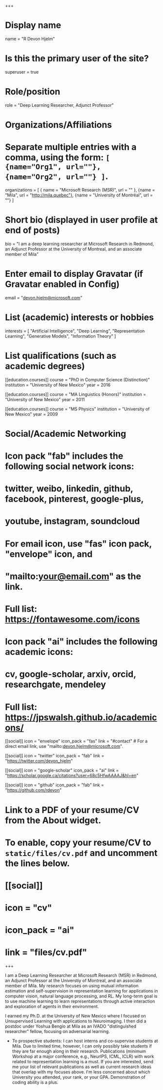 +++
# Display name
name = "R Devon Hjelm"

# Is this the primary user of the site?
superuser = true

# Role/position
role = "Deep Learning Researcher, Adjunct Professor"

# Organizations/Affiliations
#   Separate multiple entries with a comma, using the form: `[ {name="Org1", url=""}, {name="Org2", url=""} ]`.
organizations = [ { name = "Microsoft Research (MSR)", url = "" }, {name = "Mila", url = "http://mila.quebec"}, {name = "University of Montréal", url = ""} ]

# Short bio (displayed in user profile at end of posts)
bio = "I am a deep learning researcher at Microsoft Research in Redmond, an Adjunct Professor at the University of Montreal, and an associate member of Mila"

# Enter email to display Gravatar (if Gravatar enabled in Config)
email = "devon.hjelm@microsoft.com"

# List (academic) interests or hobbies
interests = [
  "Artificial Intelligence",
  "Deep Learning",
  "Representation Learning",
  "Generative Models",
  "Information Theory"
]

# List qualifications (such as academic degrees)
[[education.courses]]
  course = "PhD in Computer Science (Distinction)"
  institution = "University of New Mexico"
  year = 2016
  
[[education.courses]]
  course = "MA Linguistics (Honors)"
  institution = "University of New Mexico"
  year = 2011
  
[[education.courses]]
  course = "MS Physics"
  institution = "University of New Mexico"
  year = 2009

# Social/Academic Networking
#
# Icon pack "fab" includes the following social network icons:
#
#   twitter, weibo, linkedin, github, facebook, pinterest, google-plus,
#   youtube, instagram, soundcloud
#
#   For email icon, use "fas" icon pack, "envelope" icon, and
#   "mailto:your@email.com" as the link.
#
#   Full list: https://fontawesome.com/icons
#
# Icon pack "ai" includes the following academic icons:
#
#   cv, google-scholar, arxiv, orcid, researchgate, mendeley
#
#   Full list: https://jpswalsh.github.io/academicons/

[[social]]
  icon = "envelope"
  icon_pack = "fas"
  link = "#contact"  # For a direct email link, use "mailto:devon.hjelm@microsoft.com".

[[social]]
  icon = "twitter"
  icon_pack = "fab"
  link = "https://twitter.com/devon_hjelm"

[[social]]
  icon = "google-scholar"
  icon_pack = "ai"
  link = "https://scholar.google.ca/citations?user=68c5HfwAAAAJ&hl=en"

[[social]]
  icon = "github"
  icon_pack = "fab"
  link = "https://github.com/rdevon"

# Link to a PDF of your resume/CV from the About widget.
# To enable, copy your resume/CV to `static/files/cv.pdf` and uncomment the lines below.
# [[social]]
#   icon = "cv"
#   icon_pack = "ai"
#   link = "files/cv.pdf"

+++

I am a Deep Learning Researcher at Microsoft Research (MSR) in Redmond, an Adjunct Professor at the
Universtiy of Montreal, and an associate member of Mila.
My research focuses on using mutual information estimation and self-supervision in representation learning for applications in computer vision, natural language processing, and RL.
My long-term goal is to use machine learning to learn representations through active interaction and exploration of agents in their environment.

I earned my Ph.D. at the University of New Mexico where I focused on Unsupervised Learning with applications to Neuroimaging.
I then did a postdoc under Yoshua Bengio at Mila as an IVADO "distinguished researcher" fellow, focusing on adversarial learning.

* To prospective students: 
I can host interns and co-supervise students at Mila.
Due to limited time, however, I can only possibly take students if they are far enough along in their research.
Publications (minimum Workshop at a major conference, e.g., NeurIPS, ICML, ICLR) with work related to representation learning is a must.
If you are interested, send me your list of relevant publications as well as current research ideas that overlap with my focuses above.
I'm less concerned about which University you attended, your rank, or your GPA.
Demonstration of coding ability is a plus.
